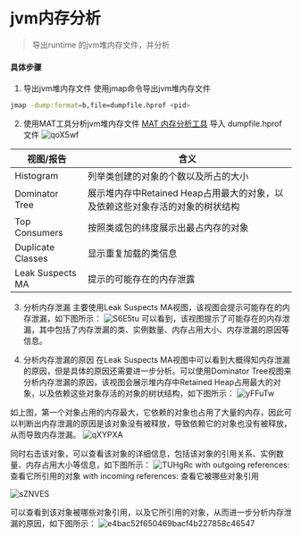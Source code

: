 # jvm内存分析
> 导出runtime 的jvm堆内存文件，并分析

#### 具体步骤
1. 导出jvm堆内存文件
使用jmap命令导出jvm堆内存文件
```bash 
jmap -dump:format=b,file=dumpfile.hprof <pid>
```
2. 使用MAT工具分析jvm堆内存文件
[MAT 内存分析工具](https://eclipse.dev/mat/)
导入 dumpfile.hprof 文件
![qoX5wf](https://chevereto.zhuangzexin.top/images/2023/12/08/qoX5wf.png)


| 视图/报告         | 含义                                                         |
| ----------------- | ------------------------------------------------------------ |
| Histogram         | 列举类创建的对象的个数以及所占的大小                         |
| Dominator Tree    | 展示堆内存中Retained Heap占用最大的对象，以及依赖这些对象存活的对象的树状结构 |
| Top Consumers     | 按照类或包的纬度展示出最占内存的对象                         |
| Duplicate Classes | 显示重复加载的类信息                                         |
| Leak Suspects MA  | 提示的可能存在的内存泄露                                     |


3. 分析内存泄漏
主要使用Leak Suspects MA视图，该视图会提示可能存在的内存泄漏，如下图所示：
![S6E5tu](https://chevereto.zhuangzexin.top/images/2023/12/08/S6E5tu.png)
可以看到，该视图提示了可能存在的内存泄漏，其中包括了内存泄漏的类、实例数量、内存占用大小、内存泄漏的原因等信息。

4. 分析内存泄漏的原因
在Leak Suspects MA视图中可以看到大概得知内存泄漏的原因，但是具体的原因还需要进一步分析。可以使用Dominator Tree视图来分析内存泄漏的原因，该视图会展示堆内存中Retained Heap占用最大的对象，以及依赖这些对象存活的对象的树状结构，如下图所示：
![yFFuTw](https://chevereto.zhuangzexin.top/images/2023/12/08/yFFuTw.png)

如上图，第一个对象占用的内存最大，它依赖的对象也占用了大量的内存，因此可以判断出内存泄漏的原因是该对象没有被释放，导致依赖它的对象也没有被释放，从而导致内存泄漏。
![qXYPXA](https://chevereto.zhuangzexin.top/images/2023/12/08/qXYPXA.png)

同时右击该对象，可以查看该对象的详细信息，包括该对象的引用关系、实例数量、内存占用大小等信息，如下图所示：
![TUHgRc](https://chevereto.zhuangzexin.top/images/2023/12/08/TUHgRc.png)
with outgoing references: 查看它所引用的对象
with incoming references: 查看它被哪些对象引用

![sZNVES](https://chevereto.zhuangzexin.top/images/2023/12/08/sZNVES.png)

可以查看到该对象被哪些对象引用，以及它所引用的对象，从而进一步分析内存泄漏的原因，如下图所示：
![e4bac52f650469bacf4b227858c46547](https://chevereto.zhuangzexin.top/images/2023/12/08/e4bac52f650469bacf4b227858c46547.png)